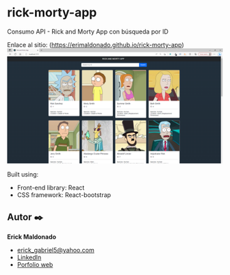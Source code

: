 # rick-morty-app
Consumo API - Rick and Morty App con búsqueda por ID

Enlace al sitio: (https://erimaldonado.github.io/rick-morty-app)
![Imagen del proyecto](https://github.com/EriMaldonado/rick-morty-app/blob/master/public/rick-morty-app.png?raw=true)

Built using:

- Front-end library: React
- CSS framework: React-bootstrap

## Autor ✒️
**Erick Maldonado**

* [erick_gabriel5@yahoo.com](erick_gabriel5@yahoo.com)
* [LinkedIn](https://www.linkedin.com/in/erickmaldonado1/)
* [Porfolio web](https://erimaldonado.github.io/portfolio)
